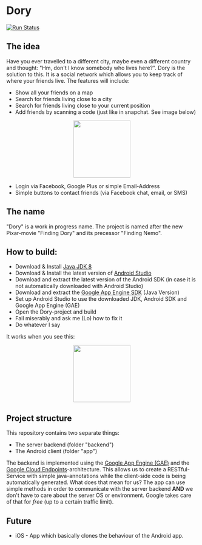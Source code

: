 # Dory
[![Run Status](https://api.shippable.com/projects/581737b52fed730e00aaeb5c/badge?branch=master)](https://app.shippable.com/projects/581737b52fed730e00aaeb5c)

## The idea
Have you ever travelled to a different city, maybe even a different country and thought: "Hm, don't I know somebody who lives here?". Dory is the solution to this. It is a social network which allows you to keep track of where your friends live. The features will include:
- Show all your friends on a map
- Search for friends living close to a city
- Search for friends living close to your current position
- Add friends by scanning a code (just like in snapchat. See image below)

<p align="center">
  <img src="http://i.imgur.com/6BcplFw.jpg" width="150"/>
</p>

- Login via Facebook, Google Plus or simple Email-Address
- Simple buttons to contact friends (via Facebook chat, email, or SMS)



## The name
"Dory" is a work in progress name. The project is named after the new Pixar-movie "Finding Dory" and its precessor "Finding Nemo".

## How to build:
- Download & Install [Java JDK 8](http://www.oracle.com/technetwork/java/javase/downloads/jdk8-downloads-2133151.html)
- Download & Install the latest version of [Android Studio](https://developer.android.com/studio/index.html)
- Download and extract the latest version of the Android SDK (in case it is not automatically downloaded with Android Studio)
- Download and extract the [Google App Engine SDK](https://cloud.google.com/appengine/downloads) (Java Version)
- Set up Android Studio to use the downloaded JDK, Android SDK and Google App Engine (GAE)
- Open the Dory-project and build
- Fail miserably and ask me (Lo) how to fix it
- Do whatever I say

It works when you see this:

<p align="center">
  <img src="http://i.imgur.com/2YVDybO.png" width="150"/>
</p>

## Project structure
This repository contains two separate things:
- The server backend (folder "backend")
- The Android client (folder "app")

The backend is implemented using the [Google App Engine (GAE)](https://cloud.google.com/appengine/) and the [Google Cloud Endpoints](https://cloud.google.com/appengine/docs/java/endpoints/)-architecture. This allows us to create a RESTful-Service with simple java-annotations while the client-side code is being automatically generated. What does that mean for us? The app can use simple methods in order to communicate with the server backend **AND** we don't have to care about the server OS or environment. Google takes care of that for *free* (up to a certain traffic limit). 

## Future 
- iOS - App which basically clones the behaviour of the Android app.
